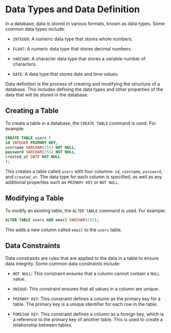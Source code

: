 # Data Types and Data Definition

In a database, data is stored in various formats, known as data types. Some common data types include:

- `INTEGER`: A numeric data type that stores whole numbers.

- `FLOAT`: A numeric data type that stores decimal numbers.

- `VARCHAR`: A character data type that stores a variable number of characters.

- `DATE`: A data type that stores date and time values.

Data definition is the process of creating and modifying the structure of a database. This includes defining the data types and other properties of the data that will be stored in the database.

## Creating a Table

To create a table in a database, the `CREATE TABLE` command is used. For example:

```SQL
CREATE TABLE users (
id INTEGER PRIMARY KEY,
username VARCHAR(255) NOT NULL,
password VARCHAR(255) NOT NULL,
created_at DATE NOT NULL
);
```

This creates a table called `users` with four columns: `id`, `username`, `password`, and `created_at`. The data type for each column is specified, as well as any additional properties such as `PRIMARY KEY` or `NOT NULL`.

## Modifying a Table

To modify an existing table, the `ALTER TABLE` command is used. For example:

```SQL
ALTER TABLE users ADD email VARCHAR(255);
```

This adds a new column called `email` to the `users` table.

## Data Constraints

Data constraints are rules that are applied to the data in a table to ensure data integrity. Some common data constraints include:

- `NOT NULL`: This constraint ensures that a column cannot contain a `NULL` value.

- `UNIQUE`: This constraint ensures that all values in a column are unique.

- `PRIMARY KEY`: This constraint defines a column as the primary key for a table. The primary key is a unique identifier for each row in the table.

- `FOREIGN KEY`: This constraint defines a column as a foreign key, which is a reference to the primary key of another table. This is used to create a relationship between tables.
